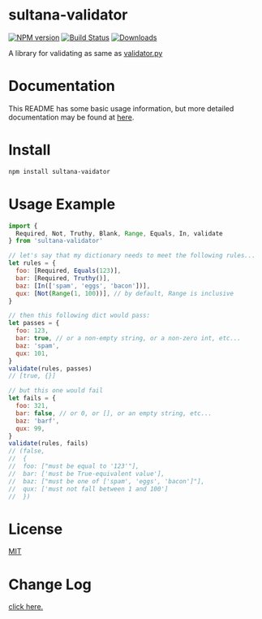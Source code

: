 # sultana-validator

[![NPM version][npm-image]][npm-url]
[![Build Status][travis-image]][travis-url]
[![Downloads][downloads-image]][npm-url]

A library for validating as same as <a href="https://github.com/mansam/validator.py">validator.py</a>

# Documentation

This README has some basic usage information, but more detailed documentation may be found at <a href="https://github.com/Seasonley/validator.js/blob/master/doc/DOCMEnTATION">here</a>.

# Install

```bash
npm install sultana-vaidator
```

# Usage Example

```javascript
import {
  Required, Not, Truthy, Blank, Range, Equals, In, validate
} from 'sultana-validator'

// let's say that my dictionary needs to meet the following rules...
let rules = {
  foo: [Required, Equals(123)],
  bar: [Required, Truthy()],
  baz: [In(['spam', 'eggs', 'bacon'])],
  qux: [Not(Range(1, 100))], // by default, Range is inclusive
}

// then this following dict would pass:
let passes = {
  foo: 123,
  bar: true, // or a non-empty string, or a non-zero int, etc...
  baz: 'spam',
  qux: 101,
}
validate(rules, passes)
// [true, {}]

// but this one would fail
let fails = {
  foo: 321,
  bar: false, // or 0, or [], or an empty string, etc...
  baz: 'barf',
  qux: 99,
}
validate(rules, fails)
// (false,
//  {
//  foo: ["must be equal to '123'"],
//  bar: ['must be True-equivalent value'],
//  baz: ["must be one of ['spam', 'eggs', 'bacon']"],
//  qux: ['must not fall between 1 and 100']
//  })

```

# License

[MIT](https://github.com/Seasonley/validator.js/blob/master/LICENSE)

# Change Log

<a href="https://github.com/Seasonley/validator.js/blob/master/doc/CHANGELOG.md">click here.</a>

[downloads-image]: http://img.shields.io/npm/dm/sultana-validator.svg
[npm-url]: https://npmjs.org/package/sultana-validator
[npm-image]: http://img.shields.io/npm/v/sultana-validator.svg

[travis-url]: https://travis-ci.org/Seasonley/validator.js
[travis-image]: http://img.shields.io/travis/Seasonley/validator.js.svg
